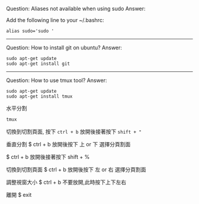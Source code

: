Question: Aliases not available when using sudo
Answer:

Add the following line to your ~/.bashrc:
```bashrc
alias sudo='sudo '
```

---
Question: How to install git on ubuntu?
Answer:
```
sudo apt-get update
sudo apt-get install git
```

---
Question: How to use tmux tool?
Answer:
```
sudo apt-get update
sudo apt-get install tmux
```

水平分割
```bash
tmux
``` 

切換到切割頁面, 按下 `ctrl + b` 放開後接著按下 `shift + "`


垂直分割
$ ctrl + b 放開後按下 上 or 下 選擇分頁割面

$ ctrl + b 放開後接著按下 shift + %

切換到切割頁面
$ ctrl + b 放開後按下 左 or 右 選擇分頁割面

調整視窗大小
$ ctrl + b 不要放開,此時按下上下左右

離開
$ exit
